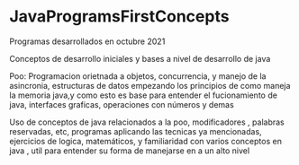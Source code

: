 # JavaProgramsFirstConcepts
Programas desarrollados en octubre 2021 

Conceptos de desarrollo iniciales y bases a nivel de desarrollo de java

Poo: Programacion orietnada a objetos,
concurrencia, y manejo de la asincronia,
estructuras de datos empezando los principios de como maneja la memoria java,y como esto es base para entender el fucionamiento de java, interfaces graficas, operaciones con números y demas

Uso de conceptos de java relacionados a la poo, modificadores , palabras reservadas, etc, programas aplicando 
las tecnicas ya mencionadas, ejercicios de logica, matemáticos, y familiaridad con varios conceptos en java , util para entender su forma
de manejarse en a un alto nivel 
